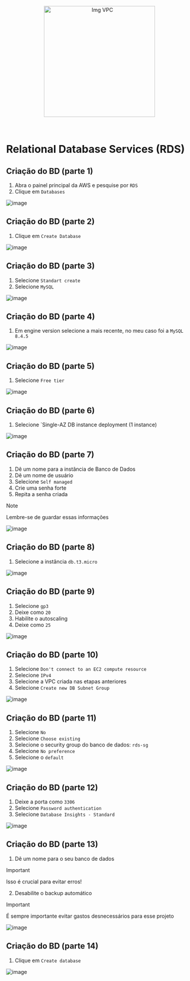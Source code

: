 <p align="center">
  <img src="https://github.com/user-attachments/assets/411c9e7c-8619-442b-b88b-67d4b9892f3c" alt="Img VPC" width="300">
</p>
<br>

# Relational Database Services (RDS)

## Criação do BD (parte 1)

1. Abra o painel principal da AWS e pesquise por `RDS`
2. Clique em `Databases`

![image](https://github.com/user-attachments/assets/d28c5948-55a6-47d6-9ead-6c2af55dac5a)

## Criação do BD (parte 2)

1. Clique em `Create Database`

![image](https://github.com/user-attachments/assets/e0e27d60-bee5-48d8-80c3-6b9115504918)

## Criação do BD (parte 3)

1. Selecione `Standart create`
2. Selecione `MySQL`

![image](https://github.com/user-attachments/assets/3bc7db6e-39b2-40a2-9b09-df8630a1fdda)

## Criação do BD (parte 4)

1. Em engine version selecione a mais recente, no meu caso foi a `MySQL 8.4.5`

![image](https://github.com/user-attachments/assets/3f2de36f-dedd-45a5-952f-647c20391c2e)

## Criação do BD (parte 5)

1. Selecione `Free tier` 

![image](https://github.com/user-attachments/assets/8ab3e79e-62e5-46b5-820c-c357d3072a68)

## Criação do BD (parte 6)

1. Selecione `Single-AZ DB instance deployment (1 instance)

![image](https://github.com/user-attachments/assets/7fb908da-8571-4478-8e4e-23f20ada5245)

## Criação do BD (parte 7)

1. Dê um nome para a instância de Banco de Dados
2. Dê um nome de usuário
3. Selecione `Self managed`
4. Crie uma senha forte
5. Repita a senha criada

> [!NOTE]
> Lembre-se de guardar essas informações

![image](https://github.com/user-attachments/assets/fded35f3-3812-45a7-afcc-223eaeb2cbe6)

## Criação do BD (parte 8)

1. Selecione a instância `db.t3.micro`

![image](https://github.com/user-attachments/assets/83669a8d-4f2f-4d7e-8b03-bacea74ad829)

## Criação do BD (parte 9)

1. Selecione `gp3`
2. Deixe como `20`
3. Habilite o autoscaling
4. Deixe como `25`

![image](https://github.com/user-attachments/assets/3cb7ddaf-7e33-4a71-8a0b-a8468f694170)

## Criação do BD (parte 10)

1. Selecione `Don't connect to an EC2 compute resource`
2. Selecione `IPv4`
3. Selecione a VPC criada nas etapas anteriores
4. Selecione `Create new DB Subnet Group`

![image](https://github.com/user-attachments/assets/169a6d03-4bdf-4bce-b9d5-39a93330c232)

## Criação do BD (parte 11)

1. Selecione `No`
2. Selecione `Choose existing`
3. Selecione o security group do banco de dados: `rds-sg`
4. Selecione `No preference`
5. Selecione o `default`

![image](https://github.com/user-attachments/assets/87dc1cc0-cb04-48a4-a743-38a4084fc37c)

## Criação do BD (parte 12)

1. Deixe a porta como `3306`
2. Selecione `Password authentication`
3. Selecione `Database Insights - Standard`

![image](https://github.com/user-attachments/assets/1a076a55-53e8-4416-9436-5b1c902baa3a)

## Criação do BD (parte 13)

1. Dê um nome para o seu banco de dados

> [!IMPORTANT]
> Isso é crucial para evitar erros!

2. Desabilite o backup automático

> [!IMPORTANT]
> É sempre importante evitar gastos desnecessários para esse projeto

![image](https://github.com/user-attachments/assets/4af8ad2f-e55f-4288-833a-15de4cfd36c9)

## Criação do BD (parte 14)

1. Clique em `Create database`

![image](https://github.com/user-attachments/assets/2adf4f5f-44b2-4dd5-a412-0456c4f04254)

